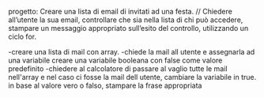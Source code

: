 progetto: Creare una lista di email di invitati ad una festa.
// Chiedere all’utente la sua email, controllare che sia nella lista di chi può accedere, stampare un messaggio appropriato sull’esito del controllo, utilizzando un ciclo for.

-creare una lista di mail con array.
-chiede la mail all utente e assegnarla ad una variabile
creare una variabile booleana con false come valore predefinito
-chiedere al calcolatore di passare al vaglio tutte le mail nell'array e nel caso ci fosse la mail dell utente, cambiare la variabile in true.
in base al valore vero o falso, stampare la frase appropriata